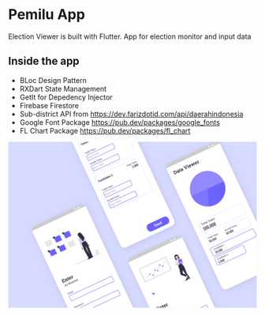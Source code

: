 # Pemilu App

Election Viewer is built with Flutter. App for election monitor and input data

## Inside the app

  - BLoc Design Pattern
  - RXDart State Management
  - GetIt for Depedency Injector
  - Firebase Firestore
  - Sub-district API from https://dev.farizdotid.com/api/daerahindonesia
  - Google Font Package https://pub.dev/packages/google_fonts
  - FL Chart Package https://pub.dev/packages/fl_chart

![Alt](election-cover.png)


